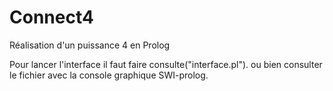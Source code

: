# Connect4
Réalisation d'un puissance 4 en Prolog

Pour lancer l'interface il faut faire consulte("interface.pl"). ou bien consulter le fichier avec la console graphique SWI-prolog.